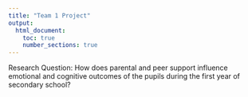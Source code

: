 ```yaml
---
title: "Team 1 Project"
output:
  html_document:
    toc: true
    number_sections: true
---
```

    
Research Question: How does parental and peer support influence emotional and cognitive outcomes of the pupils during the first year of secondary school? 
